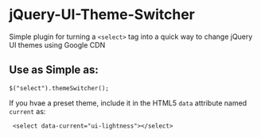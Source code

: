 # jQuery-UI-Theme-Switcher
Simple plugin for turning a `<select>` tag into a quick way to change jQuery UI themes using Google CDN

Use as Simple as:
---
    $("select").themeSwitcher();

If you hvae a preset theme, include it in the HTML5 `data` attribute named `current` as:

     <select data-current="ui-lightness"></select>
